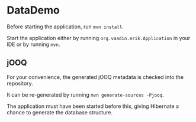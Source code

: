 # DataDemo

Before starting the application, run `mvn install`.

Start the application either by running `org.vaadin.erik.Application` in your IDE or by running `mvn`. 

## jOOQ

For your convenience, the generated jOOQ metadata is checked into the repository.

It can be re-generated by running `mvn generate-sources -Pjooq`.

The application must have been started before this, giving Hibernate a chance to generate the database structure.